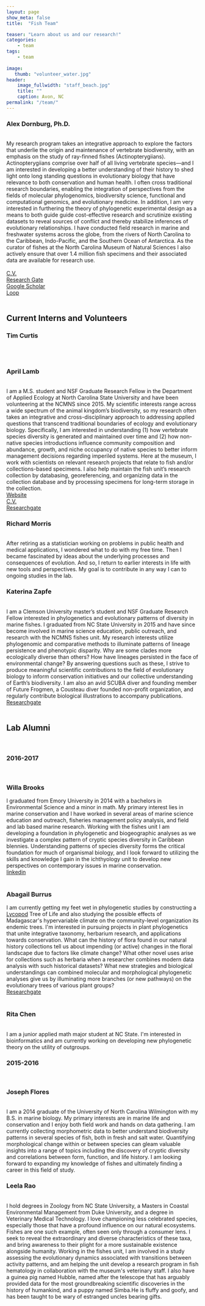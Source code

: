 ```yaml
---
layout: page
show_meta: false
title:  "Fish Team"

teaser: "Learn about us and our research!"
categories:
    - team
tags:
    - team 
    
image:
   thumb: "volunteer_water.jpg"
header:
    image_fullwidth: "staff_beach.jpg"
    title: ""
    caption: Avon, NC
permalink: "/team/"
---
```

<h3>Alex Dornburg, Ph.D.</h3>
<br>
<img class="b30" src="http://carolinafishes.github.io/images/Alex_guam_diving.jpg" alt="">
<br>
My research program takes an integrative approach to explore the factors that underlie the origin and maintenance of vertebrate biodiversity, with an emphasis on the study of ray-finned fishes (Actinopterygiians). Actinopterygiians comprise over half of all living vertebrate species—and I am interested in developing a better understanding of their history to shed light onto long standing questions in evolutionary biology that have relevance to both conservation and human health. I often cross traditional research boundaries, enabling the integration of perspectives from the fields of molecular phylogenomics, biodiversity science, functional and computational genomics, and evolutionary medicine. In addition, I am very interested in furthering the theory of phylogenetic experimental design as a means to both guide guide cost-effective research and scrutinize existing datasets to reveal sources of conflict and thereby stabilize inferences of evolutionary relationships. I have conducted field research in marine and freshwater systems across the globe, from the rivers of North Carolina to the Caribbean, Indo-Pacific, and the Southern Ocean of Antarctica. As the curator of fishes at the North Carolina Museum of Natural Sciences I also actively ensure that over 1.4 million fish specimens and their associated data are available for research use. 
<br>
<br><a href="http://carolinafishes.github.io/images/Dornburg_CV.pdf"><en>C.V.</en></a>
<br><a href='https://www.researchgate.net/profile/Alex_Dornburg'>Research Gate</a>
<br><a href='https://scholar.google.com/citations?user=VgPd6sMAAAAJ&hl=en'>Google Scholar</a>
<br><a href='http://loop.frontiersin.org/people/263122/overview'> Loop </a>
<br>
<br>

<h2>Current Interns and Volunteers</h2>


<h3>Tim Curtis</h3>
<br>
<img class="b30" src="http://carolinafishes.github.io/images/vol_tim_curtis.jpg" alt="">
<br>

<br>
<h3>April Lamb</h3>
<br>
<img class="b30" src="http://carolinafishes.github.io/images/vol_april_lamb.jpg" alt="">
<br>
I am a M.S. student and NSF Graduate Research Fellow in the Department of Applied Ecology at North Carolina State University and have been volunteering at the NCMNS since 2015. My scientific interests range across a wide spectrum of the animal kingdom’s biodiversity, so my research often takes an integrative and cross-disciplinary approach to addressing applied questions that transcend traditional boundaries of ecology and evolutionary biology. Specifically, I am interested in understanding (1) how vertebrate species diversity is generated and maintained over time and (2) how non-native species introductions influence community composition and abundance, growth, and niche occupancy of native species to better inform management decisions regarding imperiled systems. Here at the museum, I work with scientists on relevant research projects that relate to fish and/or collections-based specimens. I also help maintain the fish unit’s research collection by databasing, georeferencing, and organizing data in the collection database and by processing specimens for long-term storage in the collection.
<br>
<a href='https://adlamb0.wixsite.com/april'> Website </a>
<br>
<a href='https://docs.wixstatic.com/ugd/480d4f_13c28937f98e43ea8a7f18d0adbb20bc.pdf'> C.V. </a>
<br>
<a href='https://www.researchgate.net/profile/April_Lamb'> Researchgate </a> 
<br>
<h3>Richard Morris</h3>
<br>
<img class="b30" src="http://carolinafishes.github.io/images/vol_richard_morris.jpg" alt="">
<br>
After retiring as a statistician working on problems in public health and medical applications, I wondered what to do with my free time. Then I became fascinated by ideas about the underlying processes and consequences of evolution. And so, I return to earlier interests in life with new tools and perspectives. My goal is to contribute in any way I can to ongoing studies in the lab. 
<br>
<h3>Katerina Zapfe</h3>
<br>
<img class="b30" src="http://carolinafishes.github.io/images/intern_katerina_zapfe.jpg" alt="">
<br>
I am a Clemson University master’s student and NSF Graduate Research Fellow interested in phylogenetics and evolutionary patterns of diversity in marine fishes. I graduated from NC State University in 2015 and have since become involved in marine science education, public outreach, and research with the NCMNS fishes unit. My research interests utilize phylogenomic and comparative methods to illuminate patterns of lineage persistence and phenotypic disparity. Why are some clades more ecologically diverse than others? How have lineages persisted in the face of environmental change? By answering questions such as these, I strive to produce meaningful scientific contributions to the field of evolutionary biology to inform conservation initiatives and our collective understanding of Earth’s biodiversity. I am also an avid SCUBA diver and founding member of Future Frogmen, a Cousteau diver founded non-profit organization, and regularly contribute biological illustrations to accompany publications. 
<br>
<a href='https://www.researchgate.net/profile/Katerina_Zapfe'> Researchgate </a> 
<br>
<br>
<h2>Lab Alumni</h2>
<br>
<h3>2016-2017</h3>
<br>
<h3>Willa Brooks</h3>
<img class="b30" src="http://carolinafishes.github.io/images/intern_willa_brooks.jpg" alt="">
<br>
I graduated from Emory University in 2014 with a bachelors in Environmental Science and a minor in math. My primary interest lies in marine conservation and I have worked in several areas of marine science education and outreach, fisheries management policy analysis, and field and lab based marine research. Working with the fishes unit I am developing a foundation in phylogenetic and biogeographic analyses as we investigate a complex pattern of cryptic species diversity in Caribbean blennies. Understanding patterns of species diversity forms the critical foundation for much of organismal biology, and I look forward to utilizing the skills and knowledge I gain in the ichthyology unit to develop new perspectives on contemporary issues in marine conservation. 
<br>
<a href='https://www.linkedin.com/in/willarbrooks'> linkedin </a> 
<br>
<br>
<h3>Abagail Burrus</h3>
<img class="b30" src="http://carolinafishes.github.io/images/intern_a_burrus.jpg" alt="">
<br>
I am currently getting my feet wet in phylogenetic studies by constructing a <a href='https://en.wikipedia.org/wiki/Lycopodiophyta'> Lycopod</a> Tree of Life and also studying the possible effects of Madagascar's hypervariable climate on the community-level organization its endemic trees. I'm interested in pursuing projects in plant phylogenetics that unite integrative taxonomy, herbarium research, and applications towards conservation. What can the history of flora found in our natural history collections tell us about impending (or active) changes in the floral landscape due to factors like climate change? What other novel uses arise for collections such as herbaria when a researcher combines modern data analysis with such historical datasets? What new strategies and biological understandings can combined molecular and morphological phylogenetic analyses give us by illuminating more branches (or new pathways) on the evolutionary trees of various plant groups?
<br>
<a href='https://www.researchgate.net/profile/Abagail_Burrus'> Researchgate </a> 
<br>
<br>
<h3>Rita Chen</h3>
<br>
<img class="b30" src="http://carolinafishes.github.io/images/vol_rita_chen.jpg" alt="">
<br> 
I am a junior applied math major student at NC State. I'm interested in bioinformatics and am currently working on developing new phylogenetic theory on the utility of outgroups. 
<br>
<h3>2015-2016</h3>
<br> 
<h3>Joseph Flores</h3>
<br>
<img class="b30" src="http://carolinafishes.github.io/images/vol_josef_flores.jpg" alt="">
<br>
I am a 2014 graduate of the University of North Carolina Wilmington with my B.S. in marine biology. My primary interests are in marine life and conservation and I enjoy both field work and hands on data gathering. I am currently collecting morphometric data to better understand biodiversity patterns in several species of fish, both in fresh and salt water. Quantifying morphological change within or between species can gleam valuable insights into a range of topics including the discovery of cryptic diversity and correlations between form,  function, and life history. I am looking forward to expanding my knowledge of fishes and ultimately finding a career in this field of study.
<br>
<h3>Leela Rao</h3>
<br>
<img class="b30" src="http://carolinafishes.github.io/images/vol_leela_rao.jpg" alt="">
<br>
I hold degrees in Zoology from NC State University, a Masters in Coastal Environmental Management from Duke University, and a degree in Veterinary Medical Technology.  I love championing less celebrated species, especially those that have a profound influence on our natural ecosystems. Fishes are one such example, often seen only through a consumer lens. I seek to reveal the extraordinary and diverse characteristics of these taxa, and bring awareness to their plight for a more sustainable existence alongside humanity. Working in the fishes unit, I am involved in a study assessing the evolutionary dynamics associated with transitions between activity patterns, and am helping the unit develop a research program in fish hematology in collaboration with the museum's veterinary staff. I also have a guinea pig named Hubble, named after the telescope that has arguably provided data for the most groundbreaking scientific discoveries in the history of humankind, and a puppy named Simba.He is fluffy and goofy, and has been taught to be wary of estranged uncles bearing gifts. 
<br> 
